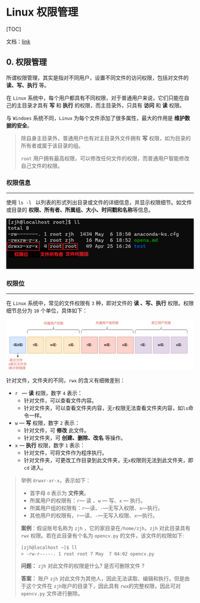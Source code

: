 # Linux 权限管理

[TOC]

文档：[link](http://c.biancheng.net/view/705.html)

## 0. 权限管理

所谓权限管理，其实是指对不同用户，设置不同文件的访问权限，包括对文件的 **读、写、执行** 等。

在 `Linux` 系统中，每个用户都具有不同权限，对于普通用户来说，它们只能在自己的主目录才具有 **写** 和 **执行** 的权限，而主目录外，只具有 **访问** 和 **读** 权限。

与 `Windoes` 系统不同，`Linux` 为每个文件添加了很多属性，最大的作用是 **维护数据的安全**。

>除自身主目录外，普通用户也有对主目录外文件拥有 **写** 权限，如为目录的所有者或属于该目录的组。
>
>`root` 用户拥有最高权限，可以修改任何文件的权限，而普通用户智能修改自己文件的权限。

### 权限信息

---

使用 `ls -l ` 以列表的形式列出目录或文件的详细信息，并显示权限细节。如文件或目录的 **权限、所有者、所属组、大小、时间戳和名称**等信息。

![image-20230506180051618](https://raw.githubusercontent.com/zjh-jixiaolin/map_strong/main/202305061800682.png)



### 权限位

---

在 `Linux` 系统中，常见的文件权限有 `3` 种，即对文件的 **读 、写、执行** 权限。权限细节总分为 `10` 个单位，具体如下：

![image-20230506180152938](https://raw.githubusercontent.com/zjh-jixiaolin/map_strong/main/202305061947342.png)

针对文件，文件夹的不同，`rwx` 的含义有细微差别：

- `r ` — **读** 权限，数字 `4` 表示：
  - 针对文件，可以查看文件内容。
  - 针对文件夹，可以查看文件夹内容，无`r`权限无法查看文件夹内容，如`ls`命令一样。
- `w` — **写** 权限，数字 `2` 表示：
  - 针对文件，可 **修改** 此文件。
  - 针对文件夹，可 **创建、删除、改名** 等操作。
- `x` — **执行** 权限，数字 `1` 表示：
  - 针对文件，可将文件作为程序执行。
  - 针对文件夹，可更改工作目录到此文件夹，无`x`权限则无法到此文件夹，即 `cd` 进入。

>举例 `drwxr-xr-x`，表示如下：
>
>- 首字母 `d` 表示为 **文件夹**。
>- 所属用户的权限有：`r`— 读 、`w` — 写、`x` — 执行。
>- 所属用户组的权限有：`r`—读、`-`—无写入权限、`x`—执行。
>- 其他用户的权限有，`r`—读、`-`—无写入权限、`x`—执行。
>
>**案例**：假设账号名称为 `zjh` ，它的家目录在`/home/zjh`，`zjh` 对此目录具有 `rwx` 权限。若在此目录有个名为 `opencv.py` 的文件，该文件的权限如下:
>
>```bash
>[zjh@localhost ~]$ ll
>> -rw-r-----. 1 root root 7 May  7 04:02 opencv.py
>```
>
>**问题：** `zjh` 对此文件的权限是什么? 是否可删除文件 ?
>
>**答案：** 账户 `zjh` 对此文件为其他人，因此无法读取、编辑和执行。但是由于这个文件在 `zjh`账户的目录下，因此具有 `rwx`的完整权限，因此可对`opencv.py` 文件进行删除。











































